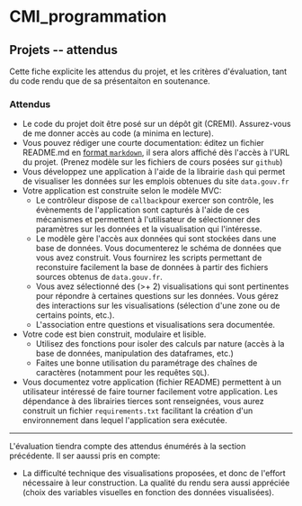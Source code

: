# CMI_programmation

## Projets -- attendus

Cette fiche explicite les attendus du projet, et les critères d'évaluation, tant du code rendu que de sa présentaiton en soutenance.

### Attendus

* Le code du projet doit être posé sur un dépôt git (CREMI). Assurez-vous de me donner accès au code (a minima en lecture).
* Vous pouvez rédiger une courte documentation: éditez un fichier README.md en [format `markdown`](https://www.markdownguide.org/basic-syntax/), il sera alors affiché dès l'accès à l'URL du projet. (Prenez modèle sur les fichiers de cours posées sur `github`)
* Vous développez une application à l'aide de la librairie `dash` qui permet de visualiser les données sur les emplois obtenues du site `data.gouv.fr`
* Votre application est construite selon le modèle MVC:
    * Le contrôleur dispose de `callback`pour exercer son contrôle, les évènements de l'application sont capturés à l'aide de ces mécanismes et permettent à l'utilisateur de sélectionner des paramètres sur les données et la visualisation qui l'intéresse.
    * Le modèle gère l'accès aux données qui sont stockées dans une base de données. Vous documenterez le schéma de données que vous avez construit. Vous fournirez les scripts permettant de reconstuire facilement la base de données à partir des fichiers sources obtenus de `data.gouv.fr`.
    * Vous avez sélectionné des (>+ 2) visualisations qui sont pertinentes pour répondre à certaines questions sur les données. Vous gérez des interactions sur les visualisations (sélection d'une zone ou de certains points, etc.).
    * L'association entre questions et visualisations sera documentée.
* Votre code est bien construit, modulaire et lisible.
    * Utilisez des fonctions pour isoler des calculs par nature (accès à la base de données, manipulation des dataframes, etc.)
    * Faites une bonne utilisation du paramétrage des chaînes de caractères (notamment pour les requêtes `SQL`).
* Vous documentez votre application (fichier README) permettent à un utilisateur intéressé de faire tourner facilement votre application. Les dépendance à des librairies tierces sont renseignées, vous aurez construit un fichier `requirements.txt` facilitant la création d'un environnement dans lequel l'application sera exécutée.

---

L'évaluation tiendra compte des attendus énumérés à la section précédente. Il ser aaussi pris en compte:

* La difficulté technique des visualisations proposées, et donc de l'effort nécessaire à leur construction. La qualité du rendu sera aussi appréciée (choix des variables visuelles en fonction des données visualisées).